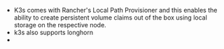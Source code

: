 * K3s comes with Rancher's Local Path Provisioner and this enables the ability to create persistent volume claims out of the box using local storage on the respective node.
* k3s also supports longhorn
* 